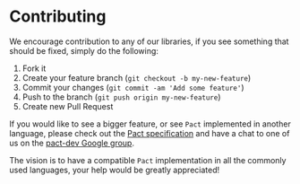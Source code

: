 # Contributing

We encourage contribution to any of our libraries, if you see something that should be fixed,
simply do the following:

1. Fork it
2. Create your feature branch (`git checkout -b my-new-feature`)
3. Commit your changes (`git commit -am 'Add some feature'`)
4. Push to the branch (`git push origin my-new-feature`)
5. Create new Pull Request

If you would like to see a bigger feature, or see `Pact` implemented in another
language, please check out the [Pact specification](https://github.com/bethesque/pact-specification) and have a chat to one of us on the [pact-dev Google group](https://groups.google.com/forum/#!forum/pact-dev).

The vision is to have a compatible `Pact` implementation in all the commonly used languages, your help would be greatly appreciated!
